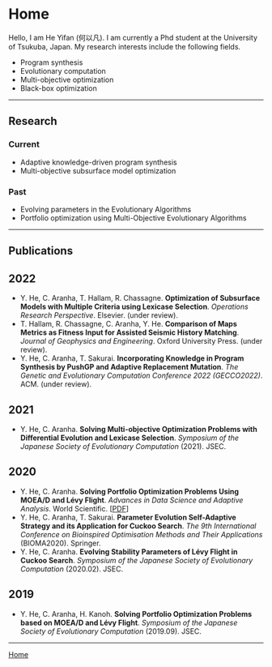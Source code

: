 # Home

Hello, I am He Yifan (何以凡). I am currently a Phd student at the University of Tsukuba, Japan. My research interests include the following fields.

- Program synthesis
- Evolutionary computation
- Multi-objective optimization
- Black-box optimization

---

## Research

### Current

- Adaptive knowledge-driven program synthesis
- Multi-objective subsurface model optimization

### Past

- Evolving parameters in the Evolutionary Algorithms
- Portfolio optimization using Multi-Objective Evolutionary Algorithms

---

## Publications

## 2022

- Y. He, C. Aranha, T. Hallam, R. Chassagne. **Optimization of Subsurface Models with Multiple Criteria using Lexicase Selection**. *Operations Research Perspective*. Elsevier. (under review).
- T. Hallam, R. Chassagne, C. Aranha, Y. He. **Comparison of Maps Metrics as Fitness Input for Assisted Seismic History Matching**. *Journal of Geophysics and Engineering*. Oxford University Press. (under review).
- Y. He, C. Aranha, T. Sakurai. **Incorporating Knowledge in Program Synthesis by PushGP and Adaptive Replacement Mutation**. *The Genetic and Evolutionary Computation Conference 2022 (GECCO2022)*. ACM. (under review).

## 2021

- Y. He, C. Aranha. **Solving Multi-objective Optimization Problems with Differential Evolution and Lexicase Selection**. *Symposium of the Japanese Society of Evolutionary Computation* (2021). JSEC.

## 2020

- Y. He, C. Aranha. **Solving Portfolio Optimization Problems Using MOEA/D and Lévy Flight**. *Advances in Data Science and Adaptive Analysis*. World Scientific. [<a href="https://arxiv.org/pdf/2003.06737.pdf" target="_blank">PDF</a>]
- Y. He, C. Aranha, T. Sakurai. **Parameter Evolution Self-Adaptive Strategy and its Application for Cuckoo Search**. *The 9th International Conference on Bioinspired Optimisation Methods and Their Applications* (BIOMA2020). Springer.
- Y. He, C. Aranha. **Evolving Stability Parameters of Lévy Flight in Cuckoo Search**. *Symposium of the Japanese Society of Evolutionary Computation* (2020.02). JSEC.

## 2019

- Y. He, C. Aranha, H. Kanoh. **Solving Portfolio Optimization Problems based on MOEA/D and Lévy Flight**. *Symposium of the Japanese Society of Evolutionary Computation* (2019.09). JSEC.

---

[Home](/)
